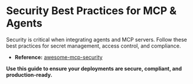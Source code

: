 # Security Best Practices for MCP & Agents

Security is critical when integrating agents and MCP servers. Follow these best practices for secret management, access control, and compliance.

- **Reference:** [awesome-mcp-security](https://github.com/Puliczek/awesome-mcp-security)

**Use this guide to ensure your deployments are secure, compliant, and production-ready.** 